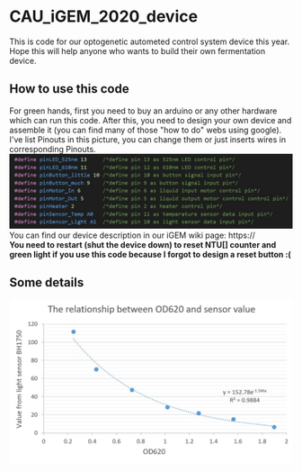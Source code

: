 # CAU_iGEM_2020_device
This is code for our optogenetic autometed control system device this year.  
Hope this will help anyone who wants to build their own fermentation device.

## How to use this code
For green hands, first you need to buy an arduino or any other hardware which can run this code. After this, you need to design your own device and assemble it (you can find many of those "how to do" webs using google).   
I've list Pinouts in this picture, you can change them or just inserts wires in corresponding Pinouts.  
![](https://github.com/Tarelku/CAU_iGEM_2020_device/blob/main/img/hubs.jpg)  
You can find our device description in our iGEM wiki page: https://  
**You need to restart (shut the device down) to reset NTU[] counter and green light if you use this code because I forgot to design a reset button :(**

## Some details
![](https://github.com/Tarelku/CAU_iGEM_2020_device/blob/main/img/Relationship%20between%20OD620%20and%20sensor%20value.png)


